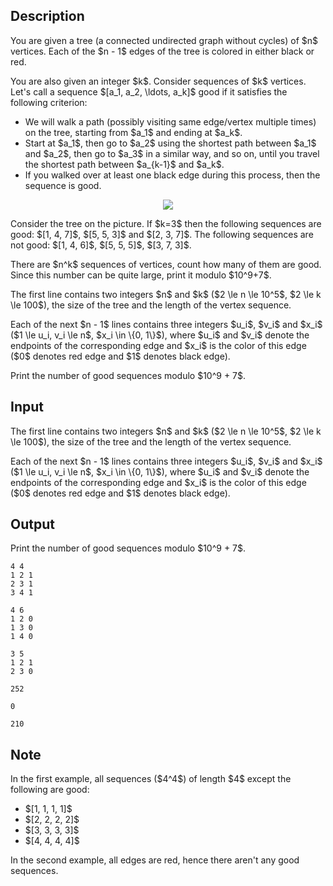 ## Description

<div><p>You are given a tree (a connected undirected graph without cycles) of $n$ vertices. Each of the $n - 1$ edges of the tree is colored in either black or red.</p><p>You are also given an integer $k$. Consider sequences of $k$ vertices. Let's call a sequence $[a_1, a_2, \ldots, a_k]$ <span class="tex-font-style-it">good</span> if it satisfies the following criterion:</p><ul> <li> We will walk a path (possibly visiting same edge/vertex multiple times) on the tree, starting from $a_1$ and ending at $a_k$. </li><li> Start at $a_1$, then go to $a_2$ using the shortest path between $a_1$ and $a_2$, then go to $a_3$ in a similar way, and so on, until you travel the shortest path between $a_{k-1}$ and $a_k$.</li><li> If you walked over at least one black edge during this process, then the sequence is good. </li></ul><center> <img class="tex-graphics" src="file://UQ70BD0a.png" style="max-width: 100.0%;max-height: 100.0%;"> </center><p>Consider the tree on the picture. If $k=3$ then the following sequences are good: $[1, 4, 7]$, $[5, 5, 3]$ and $[2, 3, 7]$. The following sequences are not good: $[1, 4, 6]$, $[5, 5, 5]$, $[3, 7, 3]$.</p><p>There are $n^k$ sequences of vertices, count how many of them are good. Since this number can be quite large, print it modulo $10^9+7$.</p></div><div class="input-specification"><p>The first line contains two integers $n$ and $k$ ($2 \le n \le 10^5$, $2 \le k \le 100$), the size of the tree and the length of the vertex sequence.</p><p>Each of the next $n - 1$ lines contains three integers $u_i$, $v_i$ and $x_i$ ($1 \le u_i, v_i \le n$, $x_i \in \{0, 1\}$), where $u_i$ and $v_i$ denote the endpoints of the corresponding edge and $x_i$ is the color of this edge ($0$ denotes red edge and $1$ denotes black edge).</p></div><div class="output-specification"><p>Print the number of good sequences modulo $10^9 + 7$.</p></div>

## Input

<p>The first line contains two integers $n$ and $k$ ($2 \le n \le 10^5$, $2 \le k \le 100$), the size of the tree and the length of the vertex sequence.</p><p>Each of the next $n - 1$ lines contains three integers $u_i$, $v_i$ and $x_i$ ($1 \le u_i, v_i \le n$, $x_i \in \{0, 1\}$), where $u_i$ and $v_i$ denote the endpoints of the corresponding edge and $x_i$ is the color of this edge ($0$ denotes red edge and $1$ denotes black edge).</p>

## Output

<p>Print the number of good sequences modulo $10^9 + 7$.</p>





```input1
4 4
1 2 1
2 3 1
3 4 1
```




```input2
4 6
1 2 0
1 3 0
1 4 0
```




```input3
3 5
1 2 1
2 3 0
```




```output1
252
```




```output2
0
```




```output3
210
```



## Note

<p>In the first example, all sequences ($4^4$) of length $4$ <span class="tex-font-style-bf">except</span> the following are good: </p><ul> <li> $[1, 1, 1, 1]$</li><li> $[2, 2, 2, 2]$</li><li> $[3, 3, 3, 3]$</li><li> $[4, 4, 4, 4]$ </li></ul><p>In the second example, all edges are red, hence there aren't any good sequences.</p>
